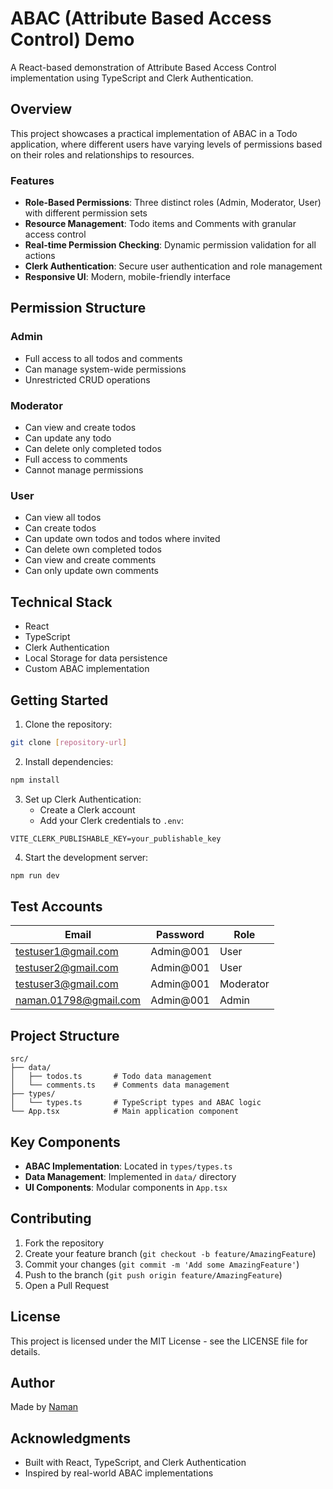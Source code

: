 # ABAC (Attribute Based Access Control) Demo

A React-based demonstration of Attribute Based Access Control implementation using TypeScript and Clerk Authentication.

## Overview

This project showcases a practical implementation of ABAC in a Todo application, where different users have varying levels of permissions based on their roles and relationships to resources.

### Features

- **Role-Based Permissions**: Three distinct roles (Admin, Moderator, User) with different permission sets
- **Resource Management**: Todo items and Comments with granular access control
- **Real-time Permission Checking**: Dynamic permission validation for all actions
- **Clerk Authentication**: Secure user authentication and role management
- **Responsive UI**: Modern, mobile-friendly interface

## Permission Structure

### Admin
- Full access to all todos and comments
- Can manage system-wide permissions
- Unrestricted CRUD operations

### Moderator
- Can view and create todos
- Can update any todo
- Can delete only completed todos
- Full access to comments
- Cannot manage permissions

### User
- Can view all todos
- Can create todos
- Can update own todos and todos where invited
- Can delete own completed todos
- Can view and create comments
- Can only update own comments

## Technical Stack

- React
- TypeScript
- Clerk Authentication
- Local Storage for data persistence
- Custom ABAC implementation

## Getting Started

1. Clone the repository:

```bash
git clone [repository-url]
```

2. Install dependencies:

```bash
npm install
```

3. Set up Clerk Authentication:
   - Create a Clerk account
   - Add your Clerk credentials to `.env`:

```env
VITE_CLERK_PUBLISHABLE_KEY=your_publishable_key
```

4. Start the development server:

```bash
npm run dev
```

## Test Accounts

| Email                   | Password  | Role     |
|-------------------------|-----------|----------|
| testuser1@gmail.com     | Admin@001 | User     |
| testuser2@gmail.com     | Admin@001 | User     |
| testuser3@gmail.com     | Admin@001 | Moderator |
| naman.01798@gmail.com   | Admin@001 | Admin    |

## Project Structure

```
src/
├── data/
│   ├── todos.ts       # Todo data management
│   └── comments.ts    # Comments data management
├── types/
│   └── types.ts       # TypeScript types and ABAC logic
└── App.tsx            # Main application component
```

## Key Components

- **ABAC Implementation**: Located in `types/types.ts`
- **Data Management**: Implemented in `data/` directory
- **UI Components**: Modular components in `App.tsx`

## Contributing

1. Fork the repository
2. Create your feature branch (`git checkout -b feature/AmazingFeature`)
3. Commit your changes (`git commit -m 'Add some AmazingFeature'`)
4. Push to the branch (`git push origin feature/AmazingFeature`)
5. Open a Pull Request

## License

This project is licensed under the MIT License - see the LICENSE file for details.

## Author

Made by [Naman](https://www.linkedin.com/in/naman-doshi-007/)

## Acknowledgments

- Built with React, TypeScript, and Clerk Authentication
- Inspired by real-world ABAC implementations
